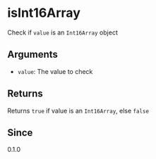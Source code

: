 # isInt16Array

Check if `value` is an `Int16Array` object

## Arguments

- `value`: The value to check

## Returns

Returns `true` if value is an `Int16Array`, else `false`

## Since

0.1.0

